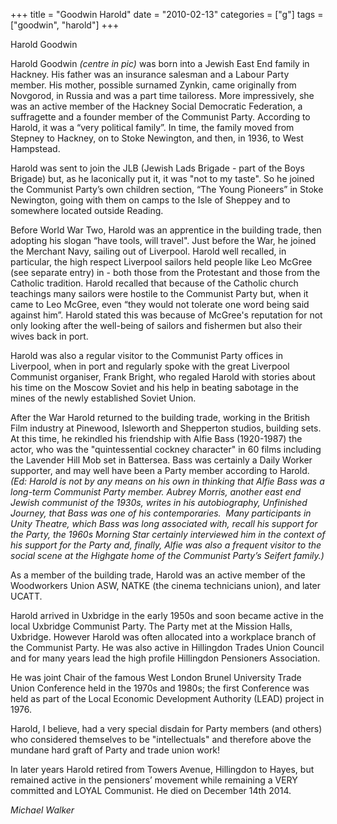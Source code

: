 +++
title = "Goodwin Harold"
date = "2010-02-13"
categories = ["g"]
tags = ["goodwin", "harold"]
+++

Harold Goodwin

Harold Goodwin _(centre in pic)_ was born into a Jewish East End family in Hackney. His father was an insurance salesman and a Labour Party member. His mother, possible surnamed Zynkin, came originally from Novgorod, in Russia and was a part time tailoress. More impressively, she was an active member of the Hackney Social Democratic Federation, a suffragette and a founder member of the Communist Party. According to Harold, it was a “very political family”. In time, the family moved from Stepney to Hackney, on to Stoke Newington, and then, in 1936, to West Hampstead.   
  
Harold was sent to join the JLB (Jewish Lads Brigade - part of the Boys Brigade) but, as he laconically put it, it was "not to my taste". So he joined the Communist Party’s own children section, “The Young Pioneers” in Stoke Newington, going with them on camps to the Isle of Sheppey and to somewhere located outside Reading.  
  
Before World War Two, Harold was an apprentice in the building trade, then adopting his slogan “have tools, will travel". Just before the War, he joined the Merchant Navy, sailing out of Liverpool. Harold well recalled, in particular, the high respect Liverpool sailors held people like Leo McGree (see separate entry) in - both those from the Protestant and those from the Catholic tradition. Harold recalled that because of the Catholic church teachings many sailors were hostile to the Communist Party but, when it came to Leo McGree, even “they would not tolerate one word being said against him”. Harold stated this was because of McGree's reputation for not only looking after the well-being of sailors and fishermen but also their wives back in port.  
  
Harold was also a regular visitor to the Communist Party offices in Liverpool, when in port and regularly spoke with the great Liverpool Communist organiser, Frank Bright, who regaled Harold with stories about his time on the Moscow Soviet and his help in beating sabotage in the mines of the newly established Soviet Union.  
  
After the War Harold returned to the building trade, working in the British Film industry at Pinewood, Isleworth and Shepperton studios, building sets. At this time, he rekindled his friendship with Alfie Bass (1920-1987) the actor, who was the "quintessential cockney character" in 60 films including the Lavender Hill Mob set in Battersea. Bass was certainly a Daily Worker supporter, and may well have been a Party member according to Harold. _(Ed: Harold is not by any means on his own in thinking that Alfie Bass was a long-term Communist Party member._ _Aubrey Morris, another east end Jewish communist of the 1930s, writes in his autobiography, Unfinished Journey, that Bass was one of his contemporaries.  Many participants in Unity Theatre, which Bass was long associated with, recall his support for the Party, the 1960s Morning Star certainly interviewed him in the context of his support for the Party and, finally, Alfie was also a frequent visitor to the social scene at the Highgate home of the Communist Party’s Seifert family.)_

As a member of the building trade, Harold was an active member of the Woodworkers Union ASW, NATKE (the cinema technicians union), and later UCATT.  
  
Harold arrived in Uxbridge in the early 1950s and soon became active in the local Uxbridge Communist Party. The Party met at the Mission Halls, Uxbridge. However Harold was often allocated into a workplace branch of the Communist Party. He was also active in Hillingdon Trades Union Council and for many years lead the high profile Hillingdon Pensioners Association.  
  
He was joint Chair of the famous West London Brunel University Trade Union Conference held in the 1970s and 1980s; the first Conference was held as part of the Local Economic Development Authority (LEAD) project in 1976.  
  
Harold, I believe, had a very special disdain for Party members (and others) who considered themselves to be "intellectuals" and therefore above the mundane hard graft of Party and trade union work!  
  
In later years Harold retired from Towers Avenue, Hillingdon to Hayes, but remained active in the pensioners’ movement while remaining a VERY committed and LOYAL Communist. He died on December 14th 2014.   
  
_Michael Walker_
